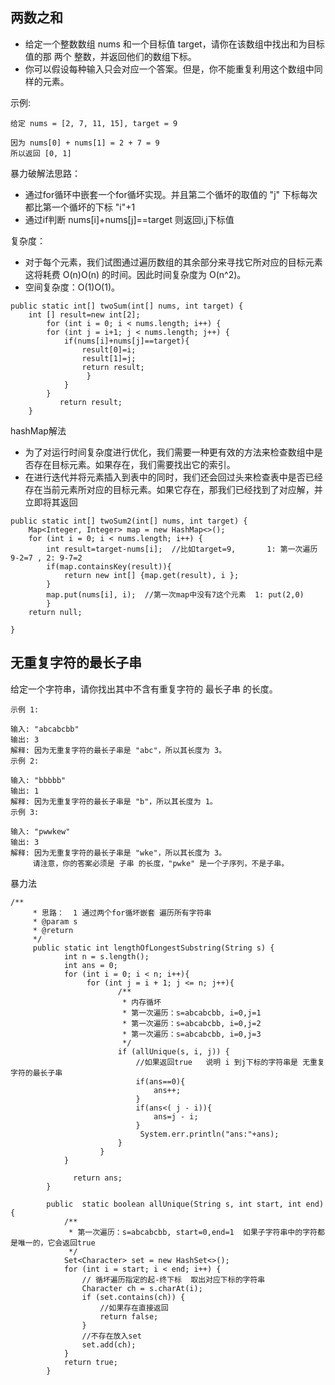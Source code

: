 ## 两数之和
- 给定一个整数数组 nums 和一个目标值 target，请你在该数组中找出和为目标值的那 两个 整数，并返回他们的数组下标。
- 你可以假设每种输入只会对应一个答案。但是，你不能重复利用这个数组中同样的元素。

示例:
```
给定 nums = [2, 7, 11, 15], target = 9

因为 nums[0] + nums[1] = 2 + 7 = 9
所以返回 [0, 1]
```

暴力破解法思路： 
- 通过for循环中嵌套一个for循坏实现。并且第二个循坏的取值的 "j" 下标每次都比第一个循坏的下标 "i"+1 
- 通过if判断  nums[i]+nums[j]==target 则返回i,j下标值

复杂度：
- 对于每个元素，我们试图通过遍历数组的其余部分来寻找它所对应的目标元素 这将耗费 O(n)O(n) 的时间。因此时间复杂度为 O(n^2)。
- 空间复杂度：O(1)O(1)。

```
public static int[] twoSum(int[] nums, int target) {
	int [] result=new int[2];
	    for (int i = 0; i < nums.length; i++) {
		for (int j = i+1; j < nums.length; j++) {
			if(nums[i]+nums[j]==target){
				result[0]=i;
				result[1]=j;
				return result;
			     }
			}
		}		 
	       return result;
	}
  ```
hashMap解法
- 为了对运行时间复杂度进行优化，我们需要一种更有效的方法来检查数组中是否存在目标元素。如果存在，我们需要找出它的索引。
- 在进行迭代并将元素插入到表中的同时，我们还会回过头来检查表中是否已经存在当前元素所对应的目标元素。如果它存在，那我们已经找到了对应解，并立即将其返回
  
```
public static int[] twoSum2(int[] nums, int target) {
	Map<Integer, Integer> map = new HashMap<>();
	for (int i = 0; i < nums.length; i++) {
		int result=target-nums[i];  //比如target=9, 		1: 第一次遍历  9-2=7 , 2: 9-7=2
		if(map.containsKey(result)){
			return new int[] {map.get(result), i };
		}
		map.put(nums[i], i);  //第一次map中没有7这个元素 	1: put(2,0)
		}
	return null;
		       
}
```

## 无重复字符的最长子串
给定一个字符串，请你找出其中不含有重复字符的 最长子串 的长度。
```
示例 1:

输入: "abcabcbb"
输出: 3 
解释: 因为无重复字符的最长子串是 "abc"，所以其长度为 3。
示例 2:

输入: "bbbbb"
输出: 1
解释: 因为无重复字符的最长子串是 "b"，所以其长度为 1。
示例 3:

输入: "pwwkew"
输出: 3
解释: 因为无重复字符的最长子串是 "wke"，所以其长度为 3。
     请注意，你的答案必须是 子串 的长度，"pwke" 是一个子序列，不是子串。
```
暴力法
```
/**
	 * 思路：  1 通过两个for循坏嵌套 遍历所有字符串
	 * @param s
	 * @return
	 */
	 public static int lengthOfLongestSubstring(String s) {
	        int n = s.length();
	        int ans = 0;
	        for (int i = 0; i < n; i++){
	        	 for (int j = i + 1; j <= n; j++){
	        		 	/**
	        		 	 * 内存循坏
	        		 	 * 第一次遍历：s=abcabcbb, i=0,j=1
	        		 	 * 第一次遍历：s=abcabcbb, i=0,j=2
	        		 	 * 第一次遍历：s=abcabcbb, i=0,j=3 
	        		 	 */
		                if (allUnique(s, i, j)) {	
		                	//如果返回true   说明 i 到j下标的字符串是 无重复字符的最长子串
		                	if(ans==0){
		                		ans++;
		                	}
		                	if(ans<( j - i)){
		                		ans=j - i;
		                	}
		                	 System.err.println("ans:"+ans);
		                }
		            }
	        }
	           
	          return ans;
	    }

	    public  static boolean allUnique(String s, int start, int end) {
	    	/**
	    	 * 第一次遍历：s=abcabcbb, start=0,end=1  如果子字符串中的字符都是唯一的，它会返回true
	    	 */
	        Set<Character> set = new HashSet<>();
	        for (int i = start; i < end; i++) {
	        	// 循坏遍历指定的起-终下标  取出对应下标的字符串
	            Character ch = s.charAt(i);
	            if (set.contains(ch)) {
	            	//如果存在直接返回
	            	return false;
	            }
	            //不存在放入set
	            set.add(ch);
	        }
	        return true;
	    }
```
